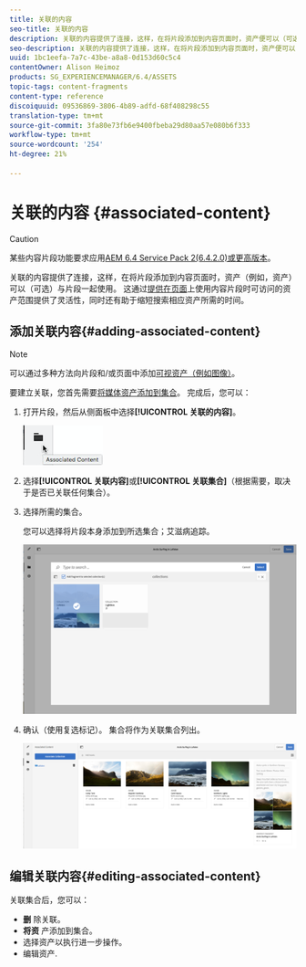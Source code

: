```yaml
---
title: 关联的内容
seo-title: 关联的内容
description: 关联的内容提供了连接，这样，在将片段添加到内容页面时，资产便可以（可选）与片段一起使用。
seo-description: 关联的内容提供了连接，这样，在将片段添加到内容页面时，资产便可以（可选）与片段一起使用。
uuid: 1bc1eefa-7a7c-43be-a8a8-0d153d60c5c4
contentOwner: Alison Heimoz
products: SG_EXPERIENCEMANAGER/6.4/ASSETS
topic-tags: content-fragments
content-type: reference
discoiquuid: 09536869-3806-4b89-adfd-68f408298c55
translation-type: tm+mt
source-git-commit: 3fa80e73fb6e9400fbeba29d80aa57e080b6f333
workflow-type: tm+mt
source-wordcount: '254'
ht-degree: 21%

---
```



# 关联的内容 {#associated-content}

>[!CAUTION]
>
>某些内容片段功能要求应用[AEM 6.4 Service Pack 2(6.4.2.0)或更高版本](/help/release-notes/sp-release-notes.md)。

关联的内容提供了连接，这样，在将片段添加到内容页面时，资产（例如，资产）可以（可选）与片段一起使用。 这通过[提供在页面](/help/sites-authoring/content-fragments.md#using-associated-content)上使用内容片段时可访问的资产范围提供了灵活性，同时还有助于缩短搜索相应资产所需的时间。

## 添加关联内容{#adding-associated-content}

>[!NOTE]
>
>可以通过多种方法向片段和/或页面中添加[可视资产（例如图像）](content-fragments.md#fragments-with-visual-assets)。

要建立关联，您首先需要[将媒体资产添加到集合](managing-collections-touch-ui.md#adding-assets-to-a-collection)。 完成后，您可以：

1. 打开片段，然后从侧面板中选择&#x200B;**[!UICONTROL 关联的内容]**。

   ![chlimage_1-207](assets/chlimage_1-207.png)

1. 选择&#x200B;**[!UICONTROL 关联内容]**&#x200B;或&#x200B;**[!UICONTROL 关联集合]**（根据需要，取决于是否已关联任何集合）。
1. 选择所需的集合。

   您可以选择将片段本身添加到所选集合；艾滋病追踪。

   ![cfm-6420-04](assets/cfm-6420-04.png)

1. 确认（使用复选标记）。 集合将作为关联集合列出。

   ![cfm-6420-05](assets/cfm-6420-05.png)

## 编辑关联内容{#editing-associated-content}

关联集合后，您可以：

* **删** 除关联。
* **将资** 产添加到集合。
* 选择资产以执行进一步操作。
* 编辑资产.

